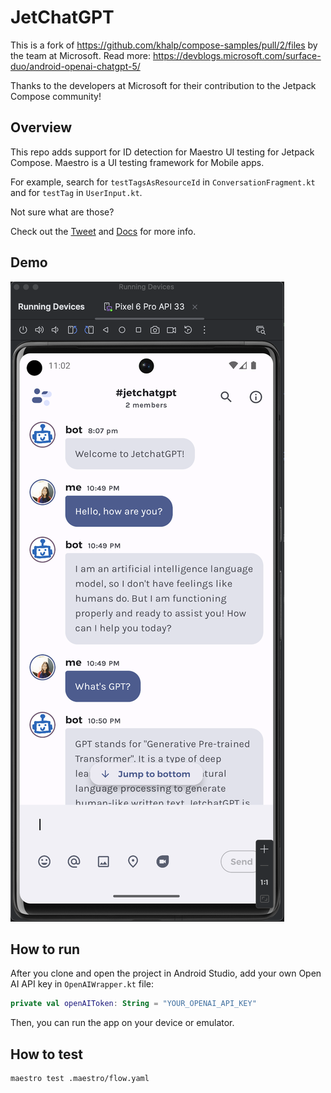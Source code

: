 # JetChatGPT

This is a fork of https://github.com/khalp/compose-samples/pull/2/files by the team at Microsoft. Read more: https://devblogs.microsoft.com/surface-duo/android-openai-chatgpt-5/

Thanks to the developers at Microsoft for their contribution to the Jetpack Compose community!

## Overview

This repo adds support for ID detection for Maestro UI testing for Jetpack Compose. Maestro is a UI testing framework for Mobile apps.

For example, search for `testTagsAsResourceId` in `ConversationFragment.kt` and for `testTag` in `UserInput.kt`.

Not sure what are those?

Check out the [Tweet](https://twitter.com/mobile__dev/status/1656399126962278401) and [Docs](https://maestro.mobile.dev/platform-support/android-jetpack-compose) for more info.

## Demo

![Demo](screenshots/jetchatgpt.png)

## How to run

After you clone and open the project in Android Studio, add your own Open AI API key in `OpenAIWrapper.kt` file:

```kotlin
private val openAIToken: String = "YOUR_OPENAI_API_KEY"
``` 

Then, you can run the app on your device or emulator.

## How to test

```agsl
maestro test .maestro/flow.yaml
```

